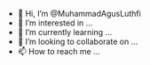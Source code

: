 - 👋 Hi, I’m @MuhammadAgusLuthfi
- 👀 I’m interested in ...
- 🌱 I’m currently learning ...
- 💞️ I’m looking to collaborate on ...
- 📫 How to reach me ...

<!---
MuhammadAgusLuthfi/MuhammadAgusLuthfi is a ✨ special ✨ repository because its `README.md` (this file) appears on your GitHub profile.
You can click the Preview link to take a look at your changes.
--->
